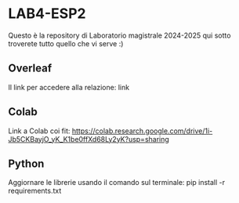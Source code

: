 # LAB4-ESP2
Questo è la repository di Laboratorio magistrale 2024-2025 qui sotto troverete tutto quello che vi serve :) 

## Overleaf 
Il link per accedere alla relazione: link

## Colab
Link a Colab coi fit: https://colab.research.google.com/drive/1i-Jb5CKBayjO_yK_K1be0ffXd68Ly2yK?usp=sharing

## Python
Aggiornare le librerie usando il comando sul terminale: pip install -r requirements.txt

